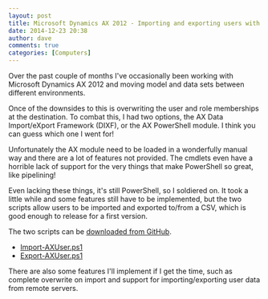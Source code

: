 ```yaml
---
layout: post
title: Microsoft Dynamics AX 2012 - Importing and exporting users with PowerShell
date: 2014-12-23 20:38
author: dave
comments: true
categories: [Computers]
---
```

Over the past couple of months I've occasionally been working with Microsoft Dynamics AX 2012 and moving model and data sets between different environments.

Once of the downsides to this is overwriting the user and role memberships at the destination. To combat this, I had two options, the AX Data Import/eXport Framework (DIXF), or the AX PowerShell module. I think you can guess which one I went for!

Unfortunately the AX module need to be loaded in a wonderfully manual way and there are a lot of features not provided. The cmdlets even have a horrible lack of support for the very things that make PowerShell so great, like pipelining!

Even lacking these things, it's still PowerShell, so I soldiered on. It took a little while and some features still have to be implemented, but the two scripts allow users to be imported and exported to/from a CSV, which is good enough to release for a first version.

The two scripts can be <a href="https://github.com/davegreen/miscellaneous/tree/master/PowerShell/DynamicsAX">downloaded from GitHub</a>.

<ul>
    <li><a href="https://github.com/davegreen/miscellaneous/tree/master/PowerShell/DynamicsAX/Import-AXUser.ps1">Import-AXUser.ps1</a></li>
    <li><a href="https://github.com/davegreen/miscellaneous/tree/master/PowerShell/DynamicsAX/Export-AXUser.ps1">Export-AXUser.ps1</a></li>
</ul>

There are also some features I'll implement if I get the time, such as complete overwrite on import and support for importing/exporting user data from remote servers.
